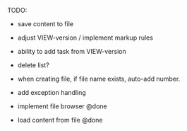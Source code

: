 TODO:

- save content to file 
- adjust VIEW-version / implement markup rules
- ability to add task from VIEW-version

- delete list?

- when creating file, if file name exists, auto-add number.
- add exception handling

- implement file browser @done
- load content from file @done
